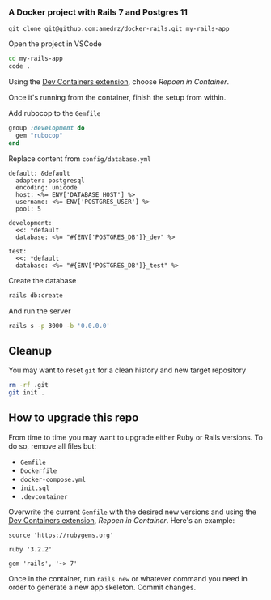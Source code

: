 ### A Docker project with Rails 7 and Postgres 11

```
git clone git@github.com:amedrz/docker-rails.git my-rails-app
```

Open the project in VSCode

```bash
cd my-rails-app
code .
```

Using the [Dev Containers extension](https://code.visualstudio.com/docs/devcontainers/containers), choose _Repoen in Container_.

Once it's running from the container, finish the setup from within.

Add rubocop to the `Gemfile`

```ruby
group :development do
  gem "rubocop"
end
```

Replace content from `config/database.yml`

```erb
default: &default
  adapter: postgresql
  encoding: unicode
  host: <%= ENV['DATABASE_HOST'] %>
  username: <%= ENV['POSTGRES_USER'] %>
  pool: 5

development:
  <<: *default
  database: <%= "#{ENV['POSTGRES_DB']}_dev" %>

test:
  <<: *default
  database: <%= "#{ENV['POSTGRES_DB']}_test" %>
```

Create the database

```bash
rails db:create
```

And run the server

```bash
rails s -p 3000 -b '0.0.0.0'
```

## Cleanup

You may want to reset `git` for a clean history and new target repository
```bash
rm -rf .git
git init .
```

## How to upgrade this repo

From time to time you may want to upgrade either Ruby or Rails versions. To do so, remove all files but:

- `Gemfile`
- `Dockerfile`
- `docker-compose.yml`
- `init.sql`
- `.devcontainer`

Overwrite the current `Gemfile` with the desired new versions and using the [Dev Containers extension](https://code.visualstudio.com/docs/devcontainers/containers), _Repoen in Container_. Here's an example:

```
source 'https://rubygems.org'

ruby '3.2.2'

gem 'rails', '~> 7'
```

Once in the container, run `rails new` or whatever command you need in order to generate a new app skeleton. Commit changes.


